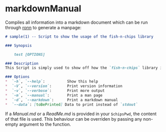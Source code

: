 # markdownManual
Compiles all information into a markdown document which can be run through [ronn](https://github.com/rtomayko/ronn) to generate a manpage:

```md
# sample(1) -- Script to show the usage of the fish-n-chips library

### Synopsis

    test [OPTIONS]

### Description
This Script is simply used to show off how the `fish-n-chips` library is used

### Options
*  `-h`, `--help`:          Show this help
*  `-V`, `--version`:       Print version information
*  `-v`, `--verbose`:       Print more output
*  `-m`, `--manual`:        Print a man page
*  `-d`, `--markdown`:      Print a markdown manual
*  `--data`: [toBePrinted] Data to print instead of `stdout`
```

If a *Manual.md* or a *ReadMe.md* is provided in your `$chipsPwd`, the content of that file is used. This behaviour can be overriden by passing any non-empty argument to the function.
